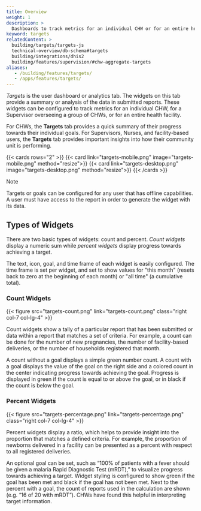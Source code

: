 ```yaml
---
title: Overview
weight: 1
description: >
  Dashboards to track metrics for an individual CHW or for an entire health facility
keyword: targets
relatedContent: >
  building/targets/targets-js
  technical-overview/db-schema#targets
  building/integrations/dhis2
  building/features/supervision/#chw-aggregate-targets
aliases:
   - /building/features/targets/
   - /apps/features/targets/
---
```

<!-- ## Targets: Performance Dashboards -->

*Targets* is the user dashboard or analytics tab. The widgets on this tab provide a summary or analysis of the data in submitted reports. These widgets can be configured to track metrics for an individual CHW, for a Supervisor overseeing a group of CHWs, or for an entire health facility.

For CHWs, the **Targets** tab provides a quick summary of their progress towards their individual goals. For Supervisors, Nurses, and facility-based users, the **Targets** tab provides important insights into how their community unit is performing.

{{< cards rows="2" >}}
{{< card link="targets-mobile.png" image="targets-mobile.png"  method="resize">}}
{{< card link="targets-desktop.png" image="targets-desktop.png"  method="resize">}}
{{< /cards >}}

> [!NOTE] 
> Targets or goals can be configured for any user that has offline capabilities. A user must have access to the report in order to generate the widget with its data.

## Types of Widgets

There are two basic types of widgets: count and percent. *Count widgets* display a numeric sum while *percent widgets* display progress towards achieving a target.

The text, icon, goal, and time frame of each widget is easily configured. The time frame is set per widget, and set to show values for "this month" (resets back to zero at the beginning of each month) or "all time" (a cumulative total).



### Count Widgets

{{< figure src="targets-count.png" link="targets-count.png" class="right col-7 col-lg-4" >}}

Count widgets show a tally of a particular report that has been submitted or data within a report that matches a set of criteria. For example, a count can be done for the number of new pregnancies, the number of facility-based deliveries, or the number of households registered that month.

A count without a goal displays a simple green number count. A count with a goal displays the value of the goal on the right side and a colored count in the center indicating progress towards achieving the goal. Progress is displayed in green if the count is equal to or above the goal, or in black if the count is below the goal.

### Percent Widgets

{{< figure src="targets-percentage.png" link="targets-percentage.png" class="right col-7 col-lg-4" >}}

Percent widgets display a ratio, which helps to provide insight into the proportion that matches a defined criteria. For example, the proportion of newborns delivered in a facility can be presented as a percent with respect to all registered deliveries.

An optional goal can be set, such as “100% of patients with a fever should be given a malaria Rapid Diagnostic Test (mRDT),” to visualize progress towards achieving a target. Widget styling is configured to show green if the goal has been met and black if the goal has not been met. Next to the percent with a goal, the count of reports used in the calculation are shown (e.g. “16 of 20 with mRDT”). CHWs have found this helpful in interpreting target information.
